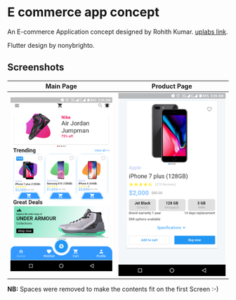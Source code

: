 # E commerce app concept

An E-commerce Application concept designed by Rohith Kumar. [uplabs link](https://www.uplabs.com/posts/e-commerce-app-concept-9e69094b-c98c-4a1e-8e14-ee9daf708dc8).

Flutter design by nonybrighto.

## Screenshots

| Main Page | Product Page |
| --- | --- |
| <img width="100%" src="screenshots/main_page.png"> | <img width="100%" src="screenshots/product_page.png"> |

**NB:** Spaces were removed to make the contents fit on the first Screen :-)
